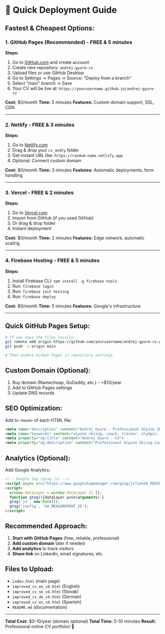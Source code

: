 # 🚀 Quick Deployment Guide

## **Fastest & Cheapest Options:**

### 1. **GitHub Pages (Recommended) - FREE & 5 minutes**

**Steps:**
1. Go to [GitHub.com](https://github.com) and create account
2. Create new repository: `andrej-gyure-cv`
3. Upload files or use GitHub Desktop
4. Go to Settings → Pages → Source: "Deploy from a branch"
5. Select "main" branch → Save
6. Your CV will be live at: `https://yourusername.github.io/andrej-gyure-cv`

**Cost:** $0/month
**Time:** 5 minutes
**Features:** Custom domain support, SSL, CDN

---

### 2. **Netlify - FREE & 3 minutes**

**Steps:**
1. Go to [Netlify.com](https://netlify.com)
2. Drag & drop your `cv_andty` folder
3. Get instant URL like: `https://random-name.netlify.app`
4. Optional: Connect custom domain

**Cost:** $0/month
**Time:** 3 minutes
**Features:** Automatic deployments, form handling

---

### 3. **Vercel - FREE & 2 minutes**

**Steps:**
1. Go to [Vercel.com](https://vercel.com)
2. Import from GitHub (if you used GitHub)
3. Or drag & drop folder
4. Instant deployment

**Cost:** $0/month
**Time:** 2 minutes
**Features:** Edge network, automatic scaling

---

### 4. **Firebase Hosting - FREE & 5 minutes**

**Steps:**
1. Install Firebase CLI: `npm install -g firebase-tools`
2. Run: `firebase login`
3. Run: `firebase init hosting`
4. Run: `firebase deploy`

**Cost:** $0/month
**Time:** 5 minutes
**Features:** Google's infrastructure

---

## **Quick GitHub Pages Setup:**

```bash
# If you have the files locally:
git remote add origin https://github.com/yourusername/andrej-gyure-cv.git
git push -u origin main

# Then enable GitHub Pages in repository settings
```

## **Custom Domain (Optional):**

1. Buy domain (Namecheap, GoDaddy, etc.) - ~$10/year
2. Add to GitHub Pages settings
3. Update DNS records

## **SEO Optimization:**

Add to `<head>` of each HTML file:
```html
<meta name="description" content="Andrej Gyure - Professional Alpine Skiing Coach with 30+ years experience">
<meta name="keywords" content="alpine skiing, coach, trainer, olympic, world cup">
<meta property="og:title" content="Andrej Gyure - CV">
<meta property="og:description" content="Professional Alpine Skiing Coach">
```

## **Analytics (Optional):**

Add Google Analytics:
```html
<!-- Google tag (gtag.js) -->
<script async src="https://www.googletagmanager.com/gtag/js?id=GA_MEASUREMENT_ID"></script>
<script>
  window.dataLayer = window.dataLayer || [];
  function gtag(){dataLayer.push(arguments);}
  gtag('js', new Date());
  gtag('config', 'GA_MEASUREMENT_ID');
</script>
```

## **Recommended Approach:**

1. **Start with GitHub Pages** (free, reliable, professional)
2. **Add custom domain** later if needed
3. **Add analytics** to track visitors
4. **Share link** on LinkedIn, email signatures, etc.

## **Files to Upload:**

- `index.html` (main page)
- `improved_cv_en_v4.html` (English)
- `improved_cv_sk_v4.html` (Slovak)
- `improved_cv_de_v4.html` (German)
- `improved_cv_es_v4.html` (Spanish)
- `README.md` (documentation)

---

**Total Cost:** $0-10/year (domain optional)
**Total Time:** 5-10 minutes
**Result:** Professional online CV portfolio! 🎉